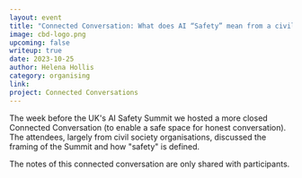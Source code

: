 ```yaml
---
layout: event
title: "Connected Conversation: What does AI “Safety” mean from a civil society perspective?"
image: cbd-logo.png
upcoming: false
writeup: true
date: 2023-10-25
author: Helena Hollis
category: organising
link: 
project: Connected Conversations
---
```


The week before the UK's AI Safety Summit we hosted a more closed Connected Conversation (to enable a safe space for honest conversation). The attendees, largely from civil society organisations, discussed the framing of the Summit and how "safety" is defined.  

The notes of this connected conversation are only shared with participants.